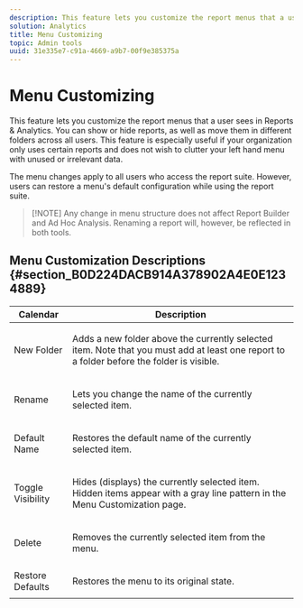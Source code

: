 ```yaml
---
description: This feature lets you customize the report menus that a user sees in Reports & Analytics. You can show or hide reports, as well as move them in different folders across all users. This feature is especially useful if your organization only uses certain reports and does not wish to clutter your left hand menu with unused or irrelevant data.
solution: Analytics
title: Menu Customizing
topic: Admin tools
uuid: 31e335e7-c91a-4669-a9b7-00f9e385375a
---
```


# Menu Customizing

This feature lets you customize the report menus that a user sees in Reports & Analytics. You can show or hide reports, as well as move them in different folders across all users. This feature is especially useful if your organization only uses certain reports and does not wish to clutter your left hand menu with unused or irrelevant data.

The menu changes apply to all users who access the report suite. However, users can restore a menu's default configuration while using the report suite.

> [!NOTE] Any change in menu structure does not affect Report Builder and Ad Hoc Analysis. Renaming a report will, however, be reflected in both tools.

## Menu Customization Descriptions {#section_B0D224DACB914A378902A4E0E1234889}

<table id="table_E609632569EB499184E56618C2CEF742"> 
 <thead> 
  <tr> 
   <th colname="col1" class="entry"> Calendar </th> 
   <th colname="col2" class="entry"> Description </th> 
  </tr> 
 </thead>
 <tbody> 
  <tr> 
   <td colname="col1"> <span class="wintitle"> New Folder</span> </td> 
   <td colname="col2"> <p> Adds a new folder above the currently selected item. Note that you must add at least one report to a folder before the folder is visible. </p> </td> 
  </tr> 
  <tr> 
   <td colname="col1"> <span class="wintitle"> Rename</span> </td> 
   <td colname="col2"> <p> Lets you change the name of the currently selected item. </p> </td> 
  </tr> 
  <tr> 
   <td colname="col1"> <span class="wintitle"> Default Name</span> </td> 
   <td colname="col2"> <p> Restores the default name of the currently selected item. </p> </td> 
  </tr> 
  <tr> 
   <td colname="col1"> <span class="wintitle"> Toggle Visibility</span> </td> 
   <td colname="col2"> <p> Hides (displays) the currently selected item. Hidden items appear with a gray line pattern in the Menu Customization page. </p> </td> 
  </tr> 
  <tr> 
   <td colname="col1"> <span class="wintitle"> Delete</span> </td> 
   <td colname="col2"> <p> Removes the currently selected item from the menu. </p> </td> 
  </tr> 
  <tr> 
   <td colname="col1"> <span class="wintitle"> Restore Defaults</span> </td> 
   <td colname="col2"> <p> Restores the menu to its original state. </p> </td> 
  </tr> 
 </tbody> 
</table>

